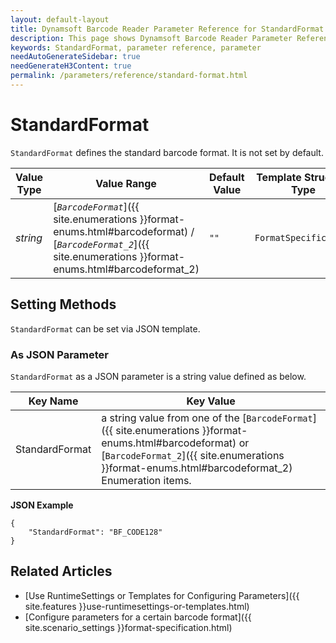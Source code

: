 ```yaml
---
layout: default-layout
title: Dynamsoft Barcode Reader Parameter Reference for StandardFormat
description: This page shows Dynamsoft Barcode Reader Parameter Reference for StandardFormat.
keywords: StandardFormat, parameter reference, parameter
needAutoGenerateSidebar: true
needGenerateH3Content: true
permalink: /parameters/reference/standard-format.html
---
```



# StandardFormat 

`StandardFormat` defines the standard barcode format. It is not set by default.

| Value Type | Value Range | Default Value | Template Structure Type |
| ---------- | ----------- | ------------- | ----------------------- |
| *string* | [*`BarcodeFormat`*]({{ site.enumerations }}format-enums.html#barcodeformat) / [*`BarcodeFormat_2`*]({{ site.enumerations }}format-enums.html#barcodeformat_2) | `""` | `FormatSpecification` |

## Setting Methods
`StandardFormat` can be set via JSON template.

### As JSON Parameter
`StandardFormat` as a JSON parameter is a string value defined as below.   

| Key Name | Key Value |
| -------- | --------- |
| StandardFormat | a string value from one of the [`BarcodeFormat`]({{ site.enumerations }}format-enums.html#barcodeformat) or [`BarcodeFormat_2`]({{ site.enumerations }}format-enums.html#barcodeformat_2) Enumeration items. |


**JSON Example**   
```
{
    "StandardFormat": "BF_CODE128"
}
```


<!--
## Impacts on Performance
### Speed
`StandardFormat` has no influence on the Speed.

### Read Rate
Setting `StandardFormat` to an appropriate value when detecting non-standard barcode may improve the Read Rate. 

### Accuracy
Setting `StandardFormat` to an appropriate value when detecting non-standard barcode may improve the Accuracy.

-->
## Related Articles
- [Use RuntimeSettings or Templates for Configuring Parameters]({{ site.features }}use-runtimesettings-or-templates.html)
- [Configure parameters for a certain barcode format]({{ site.scenario_settings }}format-specification.html)
